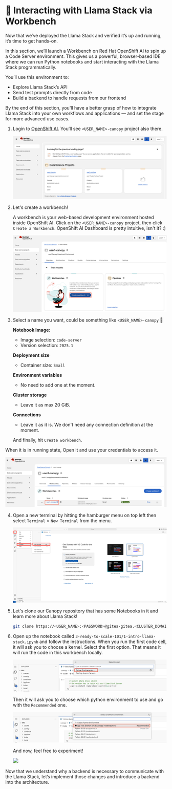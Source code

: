 # 📘 Interacting with Llama Stack via Workbench

Now that we’ve deployed the Llama Stack and verified it’s up and running, it’s time to get hands-on.

In this section, we’ll launch a Workbench on Red Hat OpenShift AI to spin up a Code Server environment. This gives us a powerful, browser-based IDE where we can run Python notebooks and start interacting with the Llama Stack programmatically.

You’ll use this environment to:

- Explore Llama Stack’s API
- Send test prompts directly from code
- Build a backend to handle requests from our frontend

By the end of this section, you'll have a better grasp of how to integrate Llama Stack into your own workflows and applications — and set the stage for more advanced use cases.

1. Login to [OpenShift AI](https://rhods-dashboard-redhat-ods-applications.<CLUSTER_DOMAIN>/). You’ll see `<USER_NAME>-canopy` project also there. 

   ![openshift-ai.png](./images/openshift-ai.png)

2. Let's create a workbench!   

   A workbench is your web-based development environment hosted inside OpenShift AI. Click on the `<USER_NAME>-canopy` project, then click `Create a Workbench`. OpenShift AI Dashboard is pretty intuitive, isn't it? :)
   
   ![create-workbench.png](./images/create-workbench.png)

3. Select a name you want, could be something like `<USER_NAME>-canopy` 🌳

    **Notebook Image:** 

    - Image selection: `code-server`
    - Version selection: `2025.1`
  
    **Deployment size**
    - Container size: `Small`

    **Environment variables**
    - No need to add one at the moment.

    **Cluster storage**
    - Leave it as max 20 GiB.

    **Connections**
    - Leave it as it is. We don't need any connection definition at the moment.

    And finally, hit `Create workbench`.

When it is in running state, Open it and use your credentials to access it.

   ![open-workbench.png](./images/open-workbench.png)

4. Open a new terminal by hitting the hamburger menu on top left then select `Terminal` > `New Terminal` from the menu.

   ![code-server-terminal.png](./images/code-server-terminal.png)

5. Let's clone our Canopy repository that has some Notebooks in it and learn more about Llama Stack!

   ```bash
   git clone https://<USER_NAME>:<PASSWORD>@gitea-gitea.<CLUSTER_DOMAIN>/<USER_NAME>/canopy.git
   ```

6. Open up the notebook called `3-ready-to-scale-101/1-intro-llama-stack.ipynb` and follow the instructions. When you run the first code cell, it will ask you to choose a kernel. Select the first option. That means it will run the code in this workbench locally.

   ![choose-python-env.png](./images/choose-python-env.png)

   Then it will ask you to choose which python environment to use and go with the `Recommended` one.

   ![choose-python-env2.png](./images/choose-python-env2.png)

   And now, feel free to experiment!

   ![](https://media0.giphy.com/media/v1.Y2lkPTc5MGI3NjExYjM0ZzFhNjRtemJ1NHNtOTkxYm52b3h3c3pnZ2VvdXBtNjBiZjZzcCZlcD12MV9pbnRlcm5hbF9naWZfYnlfaWQmY3Q9Zw/i68Balzk8Fewg/giphy.gif)


Now that we understand why a backend is necessary to communicate with the Llama Stack, let’s implement those changes and introduce a backend into the architecture.

